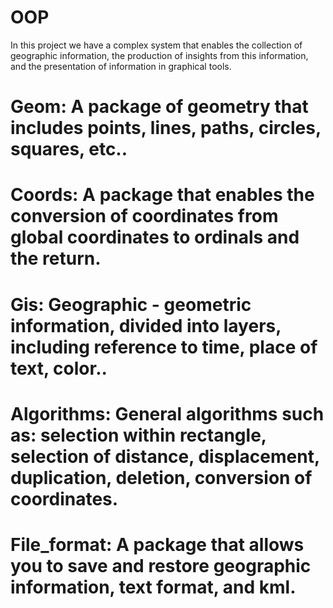 # OOP
In this project we have a complex system that enables the collection of geographic information, the production of insights from this information, and the presentation of information in graphical tools.
# Geom: A package of geometry that includes points, lines, paths, circles, squares, etc..

# Coords: A package that enables the conversion of coordinates from global coordinates to ordinals and the return.

# Gis: Geographic - geometric information, divided into layers, including reference to time, place of text, color..

# Algorithms: General algorithms such as: selection within rectangle, selection of distance, displacement, duplication, deletion, conversion of coordinates.

# File_format: A package that allows you to save and restore geographic information, text format, and kml.
